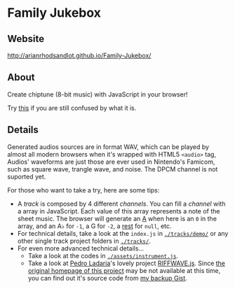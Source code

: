 # Family Jukebox

## Website

http://arianrhodsandlot.github.io/Family-Jukebox/

## About

Create chiptune (8-bit music) with JavaScript in your browser!

Try [this](http://arianrhodsandlot.github.io/Family-Jukebox/tracks/Super%20Mario%20Bros.%20-%20%E5%9C%B0%E4%B8%8ABGM/) if you are still confused by what it is.

## Details

Generated audios sources are in format WAV, which can be played by almost all modern browsers when it's wrapped with HTML5 `<audio>` tag, Audios' waveforms are just those are ever used in Nintendo's Famicom, such as square wave, trangle wave, and noise. The DPCM channel is not suported yet.

For those who want to take a try, here are some tips:

+ A *track* is composed by 4 different *channels*. You can fill a *channel* with a array in JavaScript. Each value of this array represents a note of the sheet music. The browser will generate an [A](https://en.wikipedia.org/wiki/A440_%28pitch_standard%29) when here is an `0` in the array, and an A♭ for `-1`, a G for `-2`, a [rest](https://en.wikipedia.org/wiki/Rest_%28music%29) for `null`, etc.
+ For technical details, take a look at the `index.js`  in [`./tracks/demo/`](https://github.com/arianrhodsandlot/Family-Jukebox/tree/master/tracks/demo) or any other single track project folders in [`./tracks/`](https://github.com/arianrhodsandlot/Family-Jukebox/tree/master/tracks).
+ For even more advanced technical details...
  - Take a look at the codes in [`./assets/instrument.js`](https://github.com/arianrhodsandlot/Family-Jukebox/assets/instrument.js).
  - Take a look at [Pedro Ladaria](https://twitter.com/pladaria)'s lovely project [RIFFWAVE.js](http://codebase.es/riffwave/). Since [the original homepage of this project](http://codebase.es/riffwave/) may be not available at this time, you can find out it's source code from [my backup Gist](https://gist.github.com/arianrhodsandlot/218e74f35e5f3a848754).
